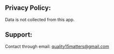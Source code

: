 ## Privacy Policy:
Data is not collected from this app.
## Support:
Contact through email: quality15matters@gmail.com
